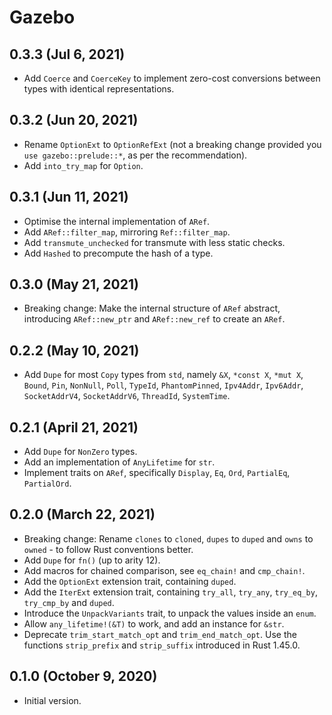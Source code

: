 # Gazebo

## 0.3.3 (Jul 6, 2021)

* Add `Coerce` and `CoerceKey` to implement zero-cost conversions between types with identical representations.

## 0.3.2 (Jun 20, 2021)

* Rename `OptionExt` to `OptionRefExt` (not a breaking change provided you `use gazebo::prelude::*`, as per the recommendation).
* Add `into_try_map` for `Option`.

## 0.3.1 (Jun 11, 2021)

* Optimise the internal implementation of `ARef`.
* Add `ARef::filter_map`, mirroring `Ref::filter_map`.
* Add `transmute_unchecked` for transmute with less static checks.
* Add `Hashed` to precompute the hash of a type.

## 0.3.0 (May 21, 2021)

* Breaking change: Make the internal structure of `ARef` abstract, introducing `ARef::new_ptr` and `ARef::new_ref` to create an `ARef`.

## 0.2.2 (May 10, 2021)

* Add `Dupe` for most `Copy` types from `std`, namely `&X`, `*const X`, `*mut X`, `Bound`, `Pin`, `NonNull`, `Poll`, `TypeId`, `PhantomPinned`, `Ipv4Addr`, `Ipv6Addr`, `SocketAddrV4`, `SocketAddrV6`, `ThreadId`, `SystemTime`.

## 0.2.1 (April 21, 2021)

* Add `Dupe` for `NonZero` types.
* Add an implementation of `AnyLifetime` for `str`.
* Implement traits on `ARef`, specifically `Display`, `Eq`, `Ord`, `PartialEq`, `PartialOrd`.

## 0.2.0 (March 22, 2021)

* Breaking change: Rename `clones` to `cloned`, `dupes` to `duped` and `owns` to `owned` - to follow Rust conventions better.
* Add `Dupe` for `fn()` (up to arity 12).
* Add macros for chained comparison, see `eq_chain!` and `cmp_chain!`.
* Add the `OptionExt` extension trait, containing `duped`.
* Add the `IterExt` extension trait, containing `try_all`, `try_any`, `try_eq_by`, `try_cmp_by` and `duped`.
* Introduce the `UnpackVariants` trait, to unpack the values inside an `enum`.
* Allow `any_lifetime!(&T)` to work, and add an instance for `&str`.
* Deprecate `trim_start_match_opt` and `trim_end_match_opt`. Use the functions `strip_prefix` and `strip_suffix` introduced in Rust 1.45.0.

## 0.1.0 (October 9, 2020)

* Initial version.
